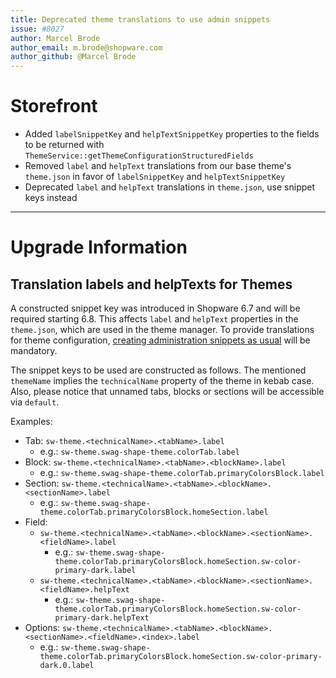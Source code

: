 ```yaml
---
title: Deprecated theme translations to use admin snippets
issue: #8027
author: Marcel Brode
author_email: m.brode@shopware.com
author_github: @Marcel Brode
---
```

# Storefront
* Added `labelSnippetKey` and `helpTextSnippetKey` properties to the fields to be returned with `ThemeService::getThemeConfigurationStructuredFields`
* Removed `label` and `helpText` translations from our base theme's `theme.json` in favor of `labelSnippetKey` and `helpTextSnippetKey`
* Deprecated `label` and `helpText` translations in `theme.json`, use snippet keys instead

___

# Upgrade Information

## Translation labels and helpTexts for Themes

A constructed snippet key was introduced in Shopware 6.7 and will be required starting 6.8.
This affects `label` and `helpText` properties in the `theme.json`, which are used in the theme manager.
To provide translations for theme configuration, [creating administration snippets as usual](https://developer.shopware.com/resources/admin-extension-sdk/faq/#how-can-i-use-snippets-to-translate-my-app)
will be mandatory.

The snippet keys to be used are constructed as follows.
The mentioned `themeName` implies the `technicalName` property of the theme in kebab case.
Also, please notice that unnamed tabs, blocks or sections will be accessible via `default`.

Examples:
* Tab: `sw-theme.<technicalName>.<tabName>.label`
  * e.g.: `sw-theme.swag-shape-theme.colorTab.label`
* Block: `sw-theme.<technicalName>.<tabName>.<blockName>.label`
  * e.g.: `sw-theme.swag-shape-theme.colorTab.primaryColorsBlock.label`
* Section: `sw-theme.<technicalName>.<tabName>.<blockName>.<sectionName>.label`
  * e.g.: `sw-theme.swag-shape-theme.colorTab.primaryColorsBlock.homeSection.label`
* Field:
  * `sw-theme.<technicalName>.<tabName>.<blockName>.<sectionName>.<fieldName>.label`
    * e.g.: `sw-theme.swag-shape-theme.colorTab.primaryColorsBlock.homeSection.sw-color-primary-dark.label`
  * `sw-theme.<technicalName>.<tabName>.<blockName>.<sectionName>.<fieldName>.helpText`
    * e.g.: `sw-theme.swag-shape-theme.colorTab.primaryColorsBlock.homeSection.sw-color-primary-dark.helpText`
* Options: `sw-theme.<technicalName>.<tabName>.<blockName>.<sectionName>.<fieldName>.<index>.label`
  * e.g.: `sw-theme.swag-shape-theme.colorTab.primaryColorsBlock.homeSection.sw-color-primary-dark.0.label`
